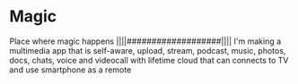 # Magic
Place where magic happens
||||###################||||
I'm making a multimedia app that is self-aware, upload, stream, podcast, music, photos, docs, chats, voice and videocall with lifetime cloud that can connects to TV and use smartphone as a remote
